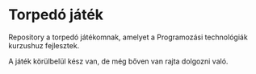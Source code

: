 # Torpedó játék
Repository a torpedó játékomnak, amelyet a Programozási technológiák kurzushuz fejlesztek.

A játék körülbelül kész van, de még bőven van rajta dolgozni való.
